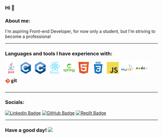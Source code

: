 ### Hi 👋 

### About me: 

I'm aspiring Front-end Developer, for now only a student, but I'm striving to become a professional 

--- 
### Languages and tools I have experience with:
<div>
  <img src="https://github.com/devicons/devicon/blob/master/icons/java/java-original-wordmark.svg" title="Java" alt="Java" width="40" height="40"/>&nbsp;
  <img src="https://github.com/devicons/devicon/blob/master/icons/c/c-original.svg" title="C" alt="C" width="40" height="40"/>&nbsp;
  <img src="https://github.com/devicons/devicon/blob/master/icons/cplusplus/cplusplus-original.svg" title="C++" alt="C++" width="40" height="40"/>&nbsp;
  <img src="https://github.com/devicons/devicon/blob/master/icons/react/react-original-wordmark.svg" title="React" alt="React" width="40" height="40"/>&nbsp;
  <img src="https://github.com/devicons/devicon/blob/master/icons/spring/spring-original-wordmark.svg" title="Spring" alt="Spring" width="40" height="40"/>&nbsp;
  <img src="https://github.com/devicons/devicon/blob/master/icons/html5/html5-original.svg" title="HTML5" alt="HTML" width="40" height="40"/>&nbsp;
  <img src="https://github.com/devicons/devicon/blob/master/icons/css3/css3-plain-wordmark.svg"  title="CSS3" alt="CSS" width="40" height="40"/>&nbsp;
  <img src="https://github.com/devicons/devicon/blob/master/icons/javascript/javascript-original.svg" title="JavaScript" alt="JavaScript" width="40" height="40"/>&nbsp;
  <img src="https://github.com/devicons/devicon/blob/master/icons/mysql/mysql-original-wordmark.svg" title="MySQL"  alt="MySQL" width="40" height="40"/>&nbsp;
  <img src="https://github.com/devicons/devicon/blob/master/icons/nodejs/nodejs-original-wordmark.svg" title="NodeJS" alt="NodeJS" width="40" height="40"/>&nbsp;
  <img src="https://github.com/devicons/devicon/blob/master/icons/git/git-original-wordmark.svg" title="Git" **alt="Git" width="40" height="40"/>
</div>

---
### Socials:
[![Linkedin Badge](https://img.shields.io/badge/-Linkedin-0e76a8?style=for-the-badge&logo=Linkedin&logoColor=white)](https://www.linkedin.com/in/amaliaromanenko/)
[![GitHub Badge](https://img.shields.io/badge/-GitHub-black?style=for-the-badge&logo=GitHub&logoColor=white)](https://github.com/morusmundus)
[![ReplIt Badge](https://img.shields.io/badge/-ReplIt-orange?style=for-the-badge&logo=ReplIt&logoColor=white)](https://replit.com/@morusmundus)
<!--[![Telegram Badge](https://img.shields.io/badge/-Telegram-0088CC?style=for-the-badge&logo=Telegram&logoColor=white)]()-->


---
### Have a good day! <img src="https://media2.giphy.com/media/KDCuH0xJ4BOzeL7WrC/giphy.gif?cid=ecf05e47wgiyyoyfk1ze4m5u40h0azuybolhulwowvpnls5h&rid=giphy.gif&ct=s" width="50">
